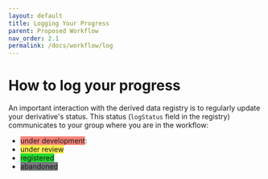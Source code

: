 ```yaml
---
layout: default
title: Logging Your Progress
parent: Proposed Workflow
nav_order: 2.1
permalink: /docs/workflow/log
---
```


# How to log your progress

An important interaction with the derived data registry is to regularly update your derivative's status. This status (`logStatus` field in the registry) communicates to your group where you are in the workflow:

* <span style="background-color: #F88379">under development</span>: 
* <span style="background-color: #fcea50">under review</span>
* <span style="background-color: #24db2f">registered</span>
* <span style="background-color: #74797b">abandoned</span>
